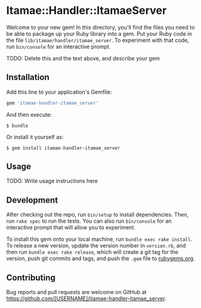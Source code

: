 # Itamae::Handler::ItamaeServer

Welcome to your new gem! In this directory, you'll find the files you need to be able to package up your Ruby library into a gem. Put your Ruby code in the file `lib/itamae/handler/itamae_server`. To experiment with that code, run `bin/console` for an interactive prompt.

TODO: Delete this and the text above, and describe your gem

## Installation

Add this line to your application's Gemfile:

```ruby
gem 'itamae-handler-itamae_server'
```

And then execute:

    $ bundle

Or install it yourself as:

    $ gem install itamae-handler-itamae_server

## Usage

TODO: Write usage instructions here

## Development

After checking out the repo, run `bin/setup` to install dependencies. Then, run `rake spec` to run the tests. You can also run `bin/console` for an interactive prompt that will allow you to experiment.

To install this gem onto your local machine, run `bundle exec rake install`. To release a new version, update the version number in `version.rb`, and then run `bundle exec rake release`, which will create a git tag for the version, push git commits and tags, and push the `.gem` file to [rubygems.org](https://rubygems.org).

## Contributing

Bug reports and pull requests are welcome on GitHub at https://github.com/[USERNAME]/itamae-handler-itamae_server.

